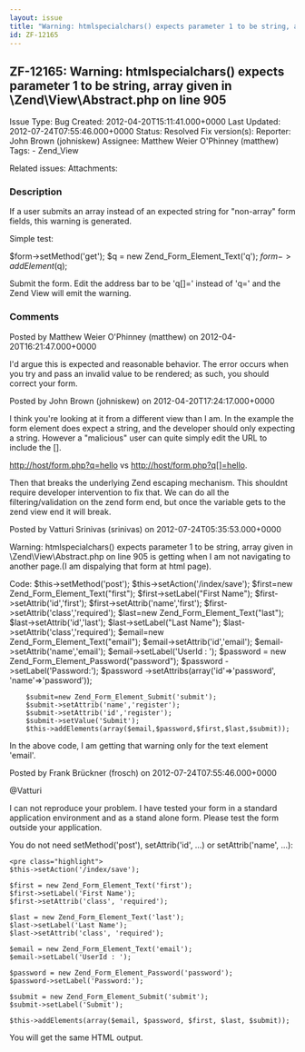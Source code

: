 ```yaml
---
layout: issue
title: "Warning: htmlspecialchars() expects parameter 1 to be string, array given in Zend\\View\\Abstract.php on line 905"
id: ZF-12165
---
```


ZF-12165: Warning: htmlspecialchars() expects parameter 1 to be string, array given in \\Zend\\View\\Abstract.php on line 905
------------------------------------------------------------------------------------------------------------------------------

 Issue Type: Bug Created: 2012-04-20T15:11:41.000+0000 Last Updated: 2012-07-24T07:55:46.000+0000 Status: Resolved Fix version(s):
 Reporter:  John Brown (johniskew)  Assignee:  Matthew Weier O'Phinney (matthew)  Tags: - Zend\_View

 Related issues:
 Attachments:
### Description

If a user submits an array instead of an expected string for "non-array" form fields, this warning is generated.

Simple test:

$form->setMethod('get'); $q = new Zend\_Form\_Element\_Text('q'); $form->addElement($q);

Submit the form. Edit the address bar to be 'q[]=' instead of 'q=' and the Zend View will emit the warning.





### Comments

Posted by Matthew Weier O'Phinney (matthew) on 2012-04-20T16:21:47.000+0000

I'd argue this is expected and reasonable behavior. The error occurs when you try and pass an invalid value to be rendered; as such, you should correct your form.





Posted by John Brown (johniskew) on 2012-04-20T17:24:17.000+0000

I think you're looking at it from a different view than I am. In the example the form element does expect a string, and the developer should only expecting a string. However a "malicious" user can quite simply edit the URL to include the [].

<http://host/form.php?q=hello> vs [http://host/form.php?q[]=hello](http://host/form.php?q%5B%5D=hello).

Then that breaks the underlying Zend escaping mechanism. This shouldnt require developer intervention to fix that. We can do all the filtering/validation on the zend form end, but once the variable gets to the zend view end it will break.





Posted by Vatturi Srinivas (srinivas) on 2012-07-24T05:35:53.000+0000

Warning: htmlspecialchars() expects parameter 1 to be string, array given in \\Zend\\View\\Abstract.php on line 905 is getting when I am not navigating to another page.(I am dispalying that form at html page).

Code: $this->setMethod('post'); $this->setAction('/index/save'); $first=new Zend\_Form\_Element\_Text("first"); $first->setLabel("First Name"); $first->setAttrib('id','first'); $first->setAttrib('name','first'); $first->setAttrib('class','required'); $last=new Zend\_Form\_Element\_Text("last"); $last->setAttrib('id','last'); $last->setLabel("Last Name"); $last->setAttrib('class','required'); $email=new Zend\_Form\_Element\_Text("email"); $email->setAttrib('id','email'); $email->setAttrib('name','email'); $email->setLabel('UserId : '); $password = new Zend\_Form\_Element\_Password("password"); $password ->setLabel('Password:'); $password ->setAttribs(array('id'=>'password', 'name'=>'password'));


        $submit=new Zend_Form_Element_Submit('submit');
        $submit->setAttrib('name','register');
        $submit->setAttrib('id','register');
        $submit->setValue('Submit');
        $this->addElements(array($email,$password,$first,$last,$submit));


In the above code, I am getting that warning only for the text element 'email'.





Posted by Frank Brückner (frosch) on 2012-07-24T07:55:46.000+0000

@Vatturi

I can not reproduce your problem. I have tested your form in a standard application environment and as a stand alone form. Please test the form outside your application.

You do not need setMethod('post'), setAttrib('id', …) or setAttrib('name', …):


    <pre class="highlight">
    $this->setAction('/index/save');

    $first = new Zend_Form_Element_Text('first');
    $first->setLabel('First Name');
    $first->setAttrib('class', 'required');

    $last = new Zend_Form_Element_Text('last');
    $last->setLabel('Last Name');
    $last->setAttrib('class', 'required');

    $email = new Zend_Form_Element_Text('email');
    $email->setLabel('UserId : ');

    $password = new Zend_Form_Element_Password('password');
    $password->setLabel('Password:');

    $submit = new Zend_Form_Element_Submit('submit');
    $submit->setLabel('Submit');

    $this->addElements(array($email, $password, $first, $last, $submit));


You will get the same HTML output.
